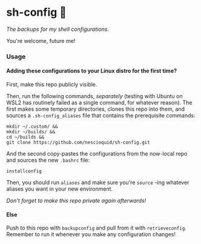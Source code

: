 # sh-config 💾

_The backups for my shell configurations._

You're welcome, future me!

### Usage

#### Adding these configurations to your Linux distro for the first time?

First, make this repo publicly visible.

Then, run the following commands, _separately_ (testing with Ubuntu on WSL2 has routinely failed as a single command, for whatever reason). The first makes some temporary directories, clones this repo into them, and sources a `.sh-config_aliases` file that contains the prerequisite commands:

```shell
mkdir ~/.custom/ &&
mkdir ~/builds/ &&
cd ~/builds &&
git clone https://github.com/nescioquid/sh-config.git
```

And the second copy-pastes the configurations from the now-local repo and sources the new `.bashrc` file:

```shell
installconfig
```

Then, you should run `aliases` and make sure you're `source` -ing whatever aliases you want in your new environment.

_Don't forget to make this repo private again afterwards!_

#### Else

Push to this repo with `backupconfig` and pull from it with `retrieveconfig`. Remember to run it whenever you make any configuration changes!
